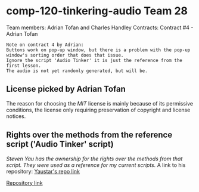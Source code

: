 # comp-120-tinkering-audio Team 28
Team members: Adrian Tofan and Charles Handley
Contracts:
Contract #4 - Adrian Tofan
    
    
    Note on contract 4 by Adrian:
    Buttons work on pop-up window, but there is a problem with the pop-up window's sorting order that does that issue.
    Ignore the script 'Audio Tinker' it is just the reference from the first lesson.
    The audio is not yet randomly generated, but will be.
   
## License picked by Adrian Tofan
The reason for choosing the *MIT* license is mainly because of its permissive conditions, the license only requiring preservation
of copyright and license notices.

## Rights over the methods from the reference script ('Audio Tinker' script)
*Steven Yau has the ownership for the rights over the methods from that script. They were used as a reference for my current scripts.*
A link to his repository: [Yaustar's repo link](https://github.com/yaustar/ACM-COMP120-Tinker-Audio-Template)

[Repository link](https://github.com/PyroDevilBoi/comp120-tinkering-audio)
